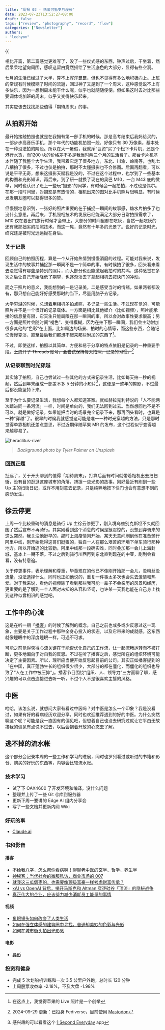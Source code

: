 ```yaml
---
title: "周报 02 - 热爱可抵岁月漫长"
date: 2023-07-23T13:52:27+08:00
draft: false
tags: ["review", "photography", "record", "flow"]
categories: ["Newsletter"]
authors:
- "leehyon"
---
```


{{<audio src="audio/life-live.mp3" caption="♪ 超人 - 五月天" >}}

相比开篇，第二篇感觉更难写了，没了一些仪式感的东西，钟声过后，干坐着，然后呆呆地望向周围，感叹这留白竟然描绘了生活底色的大部分，显得有些空洞。

七月的生活已经过了大半，算不上浑浑噩噩，但也不见得有多么地积极向上。上班的常规有时候模糊了时间的流逝，回过神了又是到了一个周末，这种感觉说不上有多快乐，因为一想到周末能干什么呢，似乎也就随随便便。但如果这时去对比那些要调休或加班的周末，似乎又变得快乐起来。

其实应该去找找那些值得「期待周末」的事。

## 从拍照开始

最开始接触拍照也就是在我拥有第一部手机的时候，那是高考结束后我妈给买的，一部步步高音乐手机，那个年代的功能机拍照一般，好像只有 30 万像素，基本处在一种没法拍的阶段。所以在大一暑假，我就斥“巨资”买了个松下卡片机，还是个港行水货，而1200 块的价格差不多是我当时两三个月的生活费了。那台卡片机基本伴随了我整个大学生活，我带着它走了很多地方，东北、川渝、岭南等，也乱七八糟拍了很多，不过也仅是拍拍，那时不太懂摄影也不会修图。后面再翻看，可以说是平平无奇，想来这摄影天赋我是没的，不过在这个过程中，也学到了一些基本的构图和光影知识。再后来，到了研一就换了现在的奥巴  M10，一台 M43 底的微单，同时也认识了班上一些玩“摄影”的同学，有时候会一起拍拍，不过也是偶尔。在那一段时间里，对摄影是有热情的，相机出来的图对比手机照片很明显，有时候发发朋友圈可以获得很多的赞。

但慢慢地意识到，一张好的照片重要的在于捕捉一瞬间的故事感，糖水片拍多了也没什么意思。再后来，手机照相技术的发展已经能满足大部分日常拍照需求了，M10 仅在要出门旅行时候才会带上，大部分的时间里都在吃灰，当然一起吃灰的还有我那拙劣的拍照技术。而这一晃，竟然有十年多的光景了。说好的记录时光，终究还是被时光远远抛在身后。

### 关于记录

回顾自己的拍照历程，算是一个从开始热情到慢慢消磨的过程。可能对我来说，发现生活中的故事并捕捉那一瞬间不是一个简单的事，有时候拍了很多，回头看来看去没觉得有哪些是特别的照片，而大部分也没能激起我拍时的共鸣，这种感觉在多次之后让自己开始降低了期望，也逐渐淡去了拿起相机去按快门的冲动。

而之于照片的意义，我能想到的一是记录美，二是感受当时的情绪。如果两者都没有，那只想自己能好好感受那时的当下，尽量用脑子去记录。

大学穷游的时候，总想着用相机多拍点照，多记录一些生活。不过现在觉的，可能照片并不是一个很好的记录载体。一方面是相比其他媒介（比如视频），照片能承接的信息量有限，它天生只能局限在那一瞬间的事，所以会对故事性要求很高；另一方面是照片会随时间“褪色”、变得模糊，因为在拍下那一瞬间，我们会主动附加很多其他的“色彩”在上面，比如周边的场景、拍时的心情等，而这些东西，会随记忆慢慢变淡，直至最后我们都想不起来那些附加的东西了[^1]。

[^1]: 在这点上，我觉得苹果的 Live 照片是一个创举

不过，即使这样，拍照以其简单、方便和易于分享的特点依旧是记录的一种重要手段。~~上周开了 Threads 账号，会尝试保持每天拍照、记录的习惯。~~[^ud1]

[^ud1]: 2024-09-29 更新：已投身 Fediverse，目前使用 [Mastodon](https://ohai.social/@leehyon)

### 从记录聊到时光穿越

其实除了拍照，自己也尝试过一些其他的方式来记录生活，比如每天拍一秒的视频，然后到年末组成一部差不多 5 分钟的小短片[^2]，这便是一整年的剪影，不过最后都没能坚持下来。

[^2]: 感兴趣的可以看看这个 [1 Second Everyday](https://apps.apple.com/cn/app/id587823548?from=mergeek.com) app

至于为什么要记录生活，我想每个人都知道答案。就如赫拉克利特说的「人不能两次踏进同一条河流」一样，时间是单向的，我们无法回到过去。当然想回也不是不可以，就是做好记录，如果能把当时的场景完全记录下来，那再回头看时，也算是一种“穿越”了。很早的时候我就感觉这可能是唯一一种时光穿越的方法，只是那时觉得单靠相机还差点意思，不过近期伴随苹果 MR 的发布，这个过程似乎变得越来越容易了。

![heraclitus-river](https://images.kohsruhe.com/2024/heraclitus-river.jpg)
> *Background photo by Tyler Palmer on Unsplash*

### 回到正题

扯远了，关于开头聊到的值得「期待周末」，打算后面有时间就带着相机出去扫扫街，没有目的逛逛这座城市的角落，捕捉一些光影的故事。刚好最近有刷到一些 Up 主的扫街日记，或许不用刻意去记录，只是纯粹地按下快门也会有意想不到的感动发生。

## 徐云停更

上周一个比较重磅的消息是骑行 Up 主徐云停更了，刚入境乌兹别克斯坦不久就回国了然后宣布不再骑行。其实刚看到这个消息的时候是挺震惊的，没想到弃骑来的这么突然。我关注他挺早的，那时上海疫情刚开始，某天无意间刷到他在准备骑行阿里中线，刚开始觉得这哥们挺狠的，独自一人在那么艰苦的环境下单车骑行那种地方。所以开始追的比较勤，阿里中线那一段确实难，同时叠加那一会儿上海封城，基本上一期不落。不过之后到骑行川西再到东北直到现在的中亚，刷到会看看，没有特意追。

关于停更事件，表示理解和尊重，毕竟现在的他已不像刚开始那一会儿，没粉丝没流量，没法选择什么，同时也正如他说的，重复一件事太多次也会失去激情和热爱。对于我来说，看他的视频除了看到那些我可能一辈子不会亲历的风景和经历，更重要的是了解到一个人面对未知的从容和坚韧，也许某一天我也能在自己身上找到这种似曾相识的感觉吧。

## 工作中的心流

这是在听一期「[播客](https://www.xiaoyuzhoufm.com/episode/64b6c65332fb5cf4c950575d)」的时候了解到的概念，自己之前也或多或少反思过这一现象，主要是关于工作过程中那种全身心投入的状态，以及它带来的成就感。这东西就像睡眠中的深度睡眠一样，可遇不可求。

可能之前觉得获得心流关键在于能否优化自己的工作流，让一起流畅运转而不被打断，更多地偏向于对自我的反思。不过在听了播客之后，感觉所在的组织环境可能决定了主要因素。所以，理所应当便开始反思起目前的公司。其实正如播客提到的「在中国，真正蓬勃生长的组织很少很少，大部分的都在僵化，而僵化的组织也导致了“人在工作中被压抑”」。播客节目围绕“组织、人、领导力”三方面聊了聊，感兴趣的可以点击连接进去听一听，不过个人不是很喜欢主播的风格。

## 中医

哈哈，该怎么说，就想问大家有看过中医吗？对中医是怎么一个印象？我是没看过，如果有好的看病经历欢迎分享，同时也欢迎推荐遇到的好的中医。为什么突然聊这个呢？可能是我一直固有的偏见吧，但想着自己也没去研究过就让它平白无故挨我的偏见有点说不过去，以后会抱着开放的心态去了解。

## 逃不掉的流水帐

这个部分会记录本周的一些工作和学习的进展，同时也罗列看过或听过的书籍和影音、购买的好玩的东西等，内容会比较流水账。

### 技术学习

- 试了下 OAX4600 了开发环境和编译，没什么问题
- 整理并上传了一些 Git 仓库到服务器
- 更新下周一要讲的 Edge AI 组内分享会
- 写了一些文档并更新内网 Wiki

### 好玩的事

- [Claude.ai](https://claude.ai/chats)

### 书和影音

#### 播客

- [不给我八字，怎么帮你看病啊！聊聊老中医的玄学、哲学，养生学](https://podcasts.apple.com/cn/podcast/%E4%B8%8D%E7%BB%99%E6%88%91%E5%85%AB%E5%AD%97-%E6%80%8E%E4%B9%88%E5%B8%AE%E4%BD%A0%E7%9C%8B%E7%97%85%E5%95%8A-%E8%81%8A%E8%81%8A%E8%80%81%E4%B8%AD%E5%8C%BB%E7%9A%84%E7%8E%84%E5%AD%A6-%E5%93%B2%E5%AD%A6-%E5%85%BB%E7%94%9F%E5%AD%A6/id1682160500?i=1000621553574)
- [神秘客：当代社会的微服私访，商业市场的 007](https://podcasts.apple.com/cn/podcast/06-%E7%A5%9E%E7%A7%98%E5%AE%A2-%E5%BD%93%E4%BB%A3%E7%A4%BE%E4%BC%9A%E7%9A%84%E5%BE%AE%E6%9C%8D%E7%A7%81%E8%AE%BF-%E5%95%86%E4%B8%9A%E5%B8%82%E5%9C%BA%E7%9A%84007/id1695876211?i=1000621444083)
- [就我这三瓜俩枣的，也需要像顶级富豪一样考虑财富传承？](https://podcasts.apple.com/cn/podcast/e97-%E5%B0%B1%E6%88%91%E8%BF%99%E4%B8%89%E7%93%9C%E4%BF%A9%E6%9E%A3%E7%9A%84-%E4%B9%9F%E9%9C%80%E8%A6%81%E5%83%8F%E9%A1%B6%E7%BA%A7%E5%AF%8C%E8%B1%AA%E4%B8%80%E6%A0%B7%E8%80%83%E8%99%91%E8%B4%A2%E5%AF%8C%E4%BC%A0%E6%89%BF/id1559695855?i=1000621883128)
- [xAI vs OpenAI 背后，揭开马斯克和 Altman 竞逐硅谷「顶流」的隐秘战争](https://podcasts.apple.com/cn/podcast/s7e20-xai-vs-openai-%E8%83%8C%E5%90%8E-%E6%8F%AD%E5%BC%80%E9%A9%AC%E6%96%AF%E5%85%8B%E5%92%8C-altman-%E7%AB%9E%E9%80%90%E7%A1%85%E8%B0%B7-%E9%A1%B6%E6%B5%81-%E7%9A%84%E9%9A%90%E7%A7%98%E6%88%98%E4%BA%89/id1494812579?i=1000621510688)
- [真正伟大的企业，应该努力减少消耗员工能量的事情](https://podcasts.apple.com/cn/podcast/e63-%E7%9C%9F%E6%AD%A3%E4%BC%9F%E5%A4%A7%E7%9A%84%E4%BC%81%E4%B8%9A-%E5%BA%94%E8%AF%A5%E5%8A%AA%E5%8A%9B%E5%87%8F%E5%B0%91%E6%B6%88%E8%80%97%E5%91%98%E5%B7%A5%E8%83%BD%E9%87%8F%E7%9A%84%E4%BA%8B%E6%83%85/id1561091832?i=1000621570475)

#### 视频

- [鱼眼镜头如何改变了人类生活](https://www.bilibili.com/video/BV1PW4y1o7m1/?spm_id_from=333.999.0.0&vd_source=eadc63ed5819c20aa613f84e76cdecbe)
- [如何在强立体感的建筑圈中寻找，普通却美妙的色彩与光影](https://www.bilibili.com/video/BV1684y1c7wx/?spm_id_from=333.999.top_right_bar_window_history.content.click&vd_source=eadc63ed5819c20aa613f84e76cdecbe)
- [如何在城市街头拍出光影感](https://www.bilibili.com/video/BV1kM411W7P7/?spm_id_from=333.999.0.0&vd_source=eadc63ed5819c20aa613f84e76cdecbe)

#### 电影

- [异形](https://movie.douban.com/subject/1300868/)

### 投资和健身

- 完成 5 次划船机训练和一次 3.5 公里户外跑，总时长 120 分钟
- 上周股票收益率 -2.18%，不及大盘 -1.98%